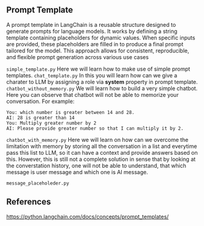 ## Prompt Template
A prompt template in LangChain is a reusable structure designed to generate prompts for language models. It works by defining a string template containing placeholders for dynamic values. When specific inputs are provided, these placeholders are filled in to produce a final prompt tailored for the model. This approach allows for consistent, reproducible, and flexible prompt generation across various use cases

`simple_template.py` Here we will learn how to make use of simple prompt templates.
`chat_template.py` In this you will learn how can we give a charater to LLM by assigning a role via **system** property in prompt template.
`chatbot_without_memory.py` We will learn how to build a very simple chatbot. Here you can observe that chatbot will not be able to memorize your conversation. For example:
```
You: which number is greater between 14 and 28.
AI: 28 is greater than 14
You: Multiply greater number by 2
AI: Please provide greater number so that I can multiply it by 2.
```
`chatbot_with_memory.py` Here we will learn on how can we overcome the limitation with memory by storing all the conversation in a list and everytime pass this list to LLM, so it can have a context and provide answers based on this. However, this is still not a complete solution in sense that by looking at the converstation history, one will not be able to understand, that which message is user message and which one is AI message.

`message_placeholeder.py`


## References
https://python.langchain.com/docs/concepts/prompt_templates/